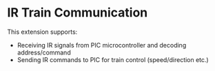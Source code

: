 # IR Train Communication

This extension supports:
- Receiving IR signals from PIC microcontroller and decoding address/command
- Sending IR commands to PIC for train control (speed/direction etc.)
